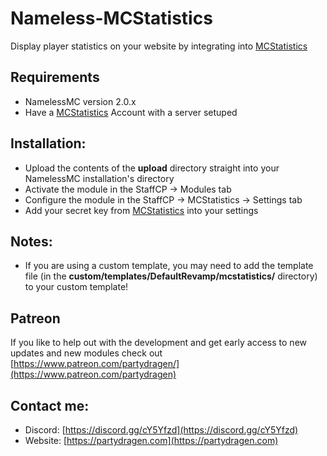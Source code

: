 # Nameless-MCStatistics
Display player statistics on your website by integrating into [MCStatistics](https://mcstatistics.org/)

## Requirements
- NamelessMC version 2.0.x
- Have a [MCStatistics](https://mcstatistics.org/) Account with a server setuped

## Installation:
- Upload the contents of the **upload** directory straight into your NamelessMC installation's directory
- Activate the module in the StaffCP -> Modules tab
- Configure the module in the StaffCP -> MCStatistics -> Settings tab
- Add your secret key from [MCStatistics](https://mcstatistics.org/) into your settings

## Notes:
- If you are using a custom template, you may need to add the template file (in the **custom/templates/DefaultRevamp/mcstatistics/** directory) to your custom template!

## Patreon
If you like to help out with the development and get early access to new updates and new modules check out [https://www.patreon.com/partydragen/](https://www.patreon.com/partydragen)

## Contact me:
- Discord: [https://discord.gg/cY5Yfzd](https://discord.gg/cY5Yfzd)
- Website: [https://partydragen.com](https://partydragen.com)
